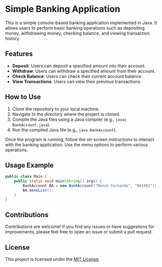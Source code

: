 # Simple Banking Application

This is a simple console-based banking application implemented in Java. It allows users to perform basic banking operations such as depositing money, withdrawing money, checking balance, and viewing transaction history.

## Features

- **Deposit**: Users can deposit a specified amount into their account.
- **Withdraw**: Users can withdraw a specified amount from their account.
- **Check Balance**: Users can check their current account balance.
- **View Transactions**: Users can view their previous transactions.

## How to Use

1. Clone the repository to your local machine.
2. Navigate to the directory where the project is cloned.
3. Compile the Java files using a Java compiler (e.g., `javac BankAccount.java`).
4. Run the compiled Java file (e.g., `java BankAccount`).

Once the program is running, follow the on-screen instructions to interact with the banking application. Use the menu options to perform various operations.

## Usage Example

```java
public class Main {
    public static void main(String[] args) {
        BankAccount BA = new BankAccount("Menuk Fernando", "BA1002");
        BA.menuList();
    }
}
```
## Contributions

Contributions are welcome! If you find any issues or have suggestions for improvements, please feel free to open an issue or submit a pull request.

## License

This project is licensed under the [MIT License](LICENSE).
